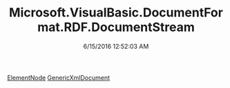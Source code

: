 ﻿---
title: Microsoft.VisualBasic.DocumentFormat.RDF.DocumentStream
date: 6/15/2016 12:52:03 AM
---

[ElementNode](T-Microsoft.VisualBasic.DocumentFormat.RDF.DocumentStream.ElementNode.html)
[GenericXmlDocument](T-Microsoft.VisualBasic.DocumentFormat.RDF.DocumentStream.GenericXmlDocument.html)
